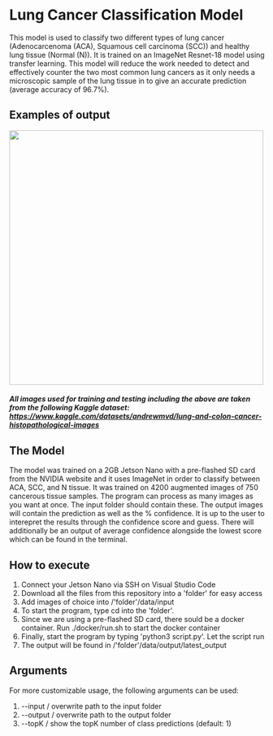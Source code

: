 # Lung Cancer Classification Model

This model is used to classify two different types of lung cancer (Adenocarcenoma (ACA), Squamous cell carcinoma (SCC)) and healthy lung tissue (Normal (N)). It is trained on an ImageNet Resnet-18 model using transfer learning. This model will reduce the work needed to detect and effectively counter the two most common lung cancers as it only needs a microscopic sample of the lung tissue in to give an accurate prediction (average accuracy of 96.7%).


## Examples of output
<img src="https://i.imgur.com/SFtH1wZ.jpg" width="500" height="500">

##### All images used for training and testing including the above are taken from the following Kaggle dataset: https://www.kaggle.com/datasets/andrewmvd/lung-and-colon-cancer-histopathological-images

## The Model
The model was trained on a 2GB Jetson Nano with a pre-flashed SD card from the NVIDIA website and it uses ImageNet in order to classify between ACA, SCC, and N tissue. It was trained on 4200 augmented images of 750 cancerous tissue samples. The program can process as many images as you want at once. The input folder should contain these. The output images will contain the prediction as well as the % confidence. It is up to the user to interepret the results through the confidence score and guess. There will additionally be an output of average confidence alongside the lowest score which can be found in the terminal.


## How to execute
1. Connect your Jetson Nano via SSH on Visual Studio Code
2. Download all the files from this repository into a 'folder' for easy access
3. Add images of choice into /'folder'/data/input
4. To start the program, type cd into the 'folder'. 
5. Since we are using a pre-flashed SD card, there sould be a docker container. Run ./docker/run.sh to start the docker container
6. Finally, start the program by typing 'python3 script.py'. Let the script run
7. The output will be found in /'folder'/data/output/latest_output

## Arguments 
For more customizable usage, the following arguments can be used:
1. --input / overwrite path to the input folder
2. --output / overwrite path to the output folder
3. --topK / show the topK number of class predictions (default: 1)
